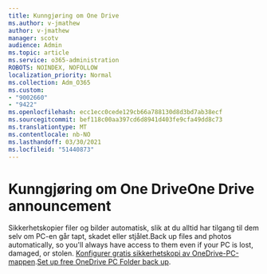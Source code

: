 ```yaml
---
title: Kunngjøring om One Drive
ms.author: v-jmathew
author: v-jmathew
manager: scotv
audience: Admin
ms.topic: article
ms.service: o365-administration
ROBOTS: NOINDEX, NOFOLLOW
localization_priority: Normal
ms.collection: Adm_O365
ms.custom:
- "9002660"
- "9422"
ms.openlocfilehash: ecc1ecc0cede129cb66a788130d8d3bd7ab38ecf
ms.sourcegitcommit: bef118c00aa397cd6d8941d403fe9cfa49dd8c73
ms.translationtype: MT
ms.contentlocale: nb-NO
ms.lasthandoff: 03/30/2021
ms.locfileid: "51440873"
---
```

# <a name="one-drive-announcement"></a><span data-ttu-id="0a59a-102">Kunngjøring om One Drive</span><span class="sxs-lookup"><span data-stu-id="0a59a-102">One Drive announcement</span></span>

<span data-ttu-id="0a59a-103">Sikkerhetskopier filer og bilder automatisk, slik at du alltid har tilgang til dem selv om PC-en går tapt, skadet eller stjålet.</span><span class="sxs-lookup"><span data-stu-id="0a59a-103">Back up files and photos automatically, so you'll always have access to them even if your PC is lost, damaged, or stolen.</span></span> <span data-ttu-id="0a59a-104">[Konfigurer gratis sikkerhetskopi av OneDrive-PC-mappen](https://www.microsoft.com/microsoft-365/onedrive/pc-cloud-backup).</span><span class="sxs-lookup"><span data-stu-id="0a59a-104">[Set up free OneDrive PC Folder back up](https://www.microsoft.com/microsoft-365/onedrive/pc-cloud-backup).</span></span>
